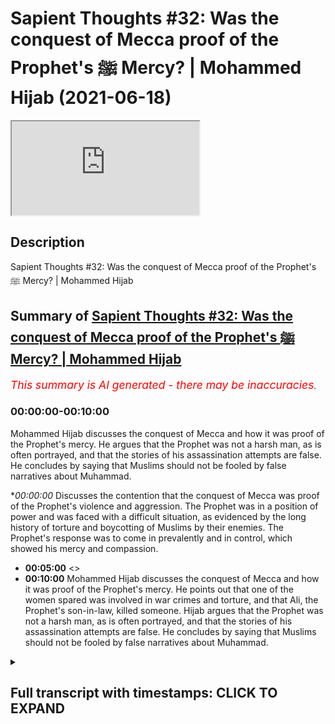 # Sapient Thoughts #32: Was the conquest of Mecca proof of the Prophet's ﷺ Mercy? | Mohammed Hijab (2021-06-18)

<iframe loading='lazy' allow='autoplay' src='https://www.youtube.com/embed/T8NPXjP99kY'></iframe>

## Description

Sapient Thoughts #32: Was the conquest of Mecca proof of the Prophet's ﷺ Mercy? | Mohammed Hijab

## Summary of [Sapient Thoughts #32: Was the conquest of Mecca proof of the Prophet's ﷺ Mercy? | Mohammed Hijab](https://www.youtube.com/watch?v=T8NPXjP99kY)


*<span style="color:red; font-size:125%">This summary is AI generated - there may be inaccuracies</span>. [](/)*

### <a onclick="modifyYTiframeseektime('0')">00:00:00-00:10:00</a>

Mohammed Hijab discusses the conquest of Mecca and how it was proof of the Prophet's mercy. He argues that the Prophet was not a harsh man, as is often portrayed, and that the stories of his assassination attempts are false. He concludes by saying that Muslims should not be fooled by false narratives about Muhammad.

**<a onclick="modifyYTiframeseektime('0')">00:00:00</a>* Discusses the contention that the conquest of Mecca was proof of the Prophet's violence and aggression. The Prophet was in a position of power and was faced with a difficult situation, as evidenced by the long history of torture and boycotting of Muslims by their enemies. The Prophet's response was to come in prevalently and in control, which showed his mercy and compassion.
* **<a onclick="modifyYTiframeseektime('300')">00:05:00</a>** <>
* **<a onclick="modifyYTiframeseektime('600')">00:10:00</a>**  Mohammed Hijab discusses the conquest of Mecca and how it was proof of the Prophet's mercy. He points out that one of the women spared was involved in war crimes and torture, and that Ali, the Prophet's son-in-law, killed someone. Hijab argues that the Prophet was not a harsh man, as is often portrayed, and that the stories of his assassination attempts are false. He concludes by saying that Muslims should not be fooled by false narratives about Muhammad.

<details><summary><h2>Full transcript with timestamps: CLICK TO EXPAND</h2></summary>

<a onclick="modifyYTiframeseektime('2')">0:00:02</a> [Music]  
<a onclick="modifyYTiframeseektime('13')">0:00:13</a> welcome to another episode of sapient  
<a onclick="modifyYTiframeseektime('15')">0:00:15</a> thought so we discussed theo  
<a onclick="modifyYTiframeseektime('16')">0:00:16</a> philosophical issues  
<a onclick="modifyYTiframeseektime('18')">0:00:18</a> where we answer the objections and the  
<a onclick="modifyYTiframeseektime('20')">0:00:20</a> retractions of the detractors  
<a onclick="modifyYTiframeseektime('22')">0:00:22</a> of islam in addition to making our own  
<a onclick="modifyYTiframeseektime('24')">0:00:24</a> arguments for the veracity of islam  
<a onclick="modifyYTiframeseektime('27')">0:00:27</a> today insha'allah we're going to be  
<a onclick="modifyYTiframeseektime('28')">0:00:28</a> talking about a contention  
<a onclick="modifyYTiframeseektime('31')">0:00:31</a> that is probably one of the most severe  
<a onclick="modifyYTiframeseektime('33')">0:00:33</a> and untrue contentions that we're going  
<a onclick="modifyYTiframeseektime('35')">0:00:35</a> to be dealing with in this entire series  
<a onclick="modifyYTiframeseektime('37')">0:00:37</a> it's something which aims to cast  
<a onclick="modifyYTiframeseektime('39')">0:00:39</a> aspersion on the good  
<a onclick="modifyYTiframeseektime('41')">0:00:41</a> character besmirch the good character of  
<a onclick="modifyYTiframeseektime('43')">0:00:43</a> the prophet muhammad  
<a onclick="modifyYTiframeseektime('47')">0:00:47</a> and label him as a violent man a man  
<a onclick="modifyYTiframeseektime('51')">0:00:51</a> of violence and aggression rather than  
<a onclick="modifyYTiframeseektime('54')">0:00:54</a> as the quran says about him  
<a onclick="modifyYTiframeseektime('56')">0:00:56</a> a mercy the prophet muhammad sallallahu  
<a onclick="modifyYTiframeseektime('59')">0:00:59</a> alaihi wasallam  
<a onclick="modifyYTiframeseektime('60')">0:01:00</a> let's actually start with that he is  
<a onclick="modifyYTiframeseektime('62')">0:01:02</a> mentioned of the quran  
<a onclick="modifyYTiframeseektime('64')">0:01:04</a> as a mercy for humankind  
<a onclick="modifyYTiframeseektime('70')">0:01:10</a> he sent him as a mercy for humankind  
<a onclick="modifyYTiframeseektime('73')">0:01:13</a> and then indeed in fact allah mentions  
<a onclick="modifyYTiframeseektime('76')">0:01:16</a> in chapter number three verse 159  
<a onclick="modifyYTiframeseektime('91')">0:01:31</a> that if you are harsh hearted with them  
<a onclick="modifyYTiframeseektime('93')">0:01:33</a> they would have fleed  
<a onclick="modifyYTiframeseektime('94')">0:01:34</a> from from aside you in other words  
<a onclick="modifyYTiframeseektime('96')">0:01:36</a> really  
<a onclick="modifyYTiframeseektime('97')">0:01:37</a> that if you're talking about a harsh  
<a onclick="modifyYTiframeseektime('99')">0:01:39</a> character  
<a onclick="modifyYTiframeseektime('100')">0:01:40</a> harsh characters like that unmerciful  
<a onclick="modifyYTiframeseektime('103')">0:01:43</a> characters like that they don't act  
<a onclick="modifyYTiframeseektime('106')">0:01:46</a> uh as magnets for the people they will  
<a onclick="modifyYTiframeseektime('109')">0:01:49</a> be repelling the people away from them  
<a onclick="modifyYTiframeseektime('110')">0:01:50</a> rather than bringing them close to them  
<a onclick="modifyYTiframeseektime('112')">0:01:52</a> and so allah is saying if you are  
<a onclick="modifyYTiframeseektime('114')">0:01:54</a> harshhearted with them they would have  
<a onclick="modifyYTiframeseektime('115')">0:01:55</a> been  
<a onclick="modifyYTiframeseektime('116')">0:01:56</a> dispersing from around you which which  
<a onclick="modifyYTiframeseektime('119')">0:01:59</a> in fact is a very rational argument in  
<a onclick="modifyYTiframeseektime('121')">0:02:01</a> addition to this argument  
<a onclick="modifyYTiframeseektime('123')">0:02:03</a> which the quran mentions there's  
<a onclick="modifyYTiframeseektime('125')">0:02:05</a> actually the life of the prophet  
<a onclick="modifyYTiframeseektime('126')">0:02:06</a> muhammad  
<a onclick="modifyYTiframeseektime('128')">0:02:08</a> itself and we could mention the  
<a onclick="modifyYTiframeseektime('131')">0:02:11</a> situation of  
<a onclick="modifyYTiframeseektime('134')">0:02:14</a> when he went to if but that would  
<a onclick="modifyYTiframeseektime('136')">0:02:16</a> require a video on its own right today  
<a onclick="modifyYTiframeseektime('138')">0:02:18</a> insha'allah  
<a onclick="modifyYTiframeseektime('139')">0:02:19</a> i just wanted to focus on one primary  
<a onclick="modifyYTiframeseektime('142')">0:02:22</a> example which is fat mecca which is the  
<a onclick="modifyYTiframeseektime('145')">0:02:25</a> conquest of mecca  
<a onclick="modifyYTiframeseektime('147')">0:02:27</a> the reason why i wanted to focus on this  
<a onclick="modifyYTiframeseektime('149')">0:02:29</a> example in the seerah of the prophet  
<a onclick="modifyYTiframeseektime('150')">0:02:30</a> muhammad  
<a onclick="modifyYTiframeseektime('153')">0:02:33</a> is because this is a position where the  
<a onclick="modifyYTiframeseektime('155')">0:02:35</a> prophet muhammad was  
<a onclick="modifyYTiframeseektime('156')">0:02:36</a> in in a position of power  
<a onclick="modifyYTiframeseektime('160')">0:02:40</a> you know it's not a test for people to  
<a onclick="modifyYTiframeseektime('161')">0:02:41</a> be um  
<a onclick="modifyYTiframeseektime('163')">0:02:43</a> merciful when they're weak because when  
<a onclick="modifyYTiframeseektime('166')">0:02:46</a> you are weak  
<a onclick="modifyYTiframeseektime('168')">0:02:48</a> you could you are forced to be humble  
<a onclick="modifyYTiframeseektime('171')">0:02:51</a> when you are weak you are forced to be  
<a onclick="modifyYTiframeseektime('173')">0:02:53</a> humble because sometimes you have no  
<a onclick="modifyYTiframeseektime('175')">0:02:55</a> other choice  
<a onclick="modifyYTiframeseektime('176')">0:02:56</a> but when you are in a position of power  
<a onclick="modifyYTiframeseektime('179')">0:02:59</a> that is where the real test is  
<a onclick="modifyYTiframeseektime('182')">0:03:02</a> likewise for example a poor person  
<a onclick="modifyYTiframeseektime('184')">0:03:04</a> cannot be tested in the same way  
<a onclick="modifyYTiframeseektime('186')">0:03:06</a> with wealth as a rich person will be and  
<a onclick="modifyYTiframeseektime('188')">0:03:08</a> so  
<a onclick="modifyYTiframeseektime('189')">0:03:09</a> the more power authority you have the  
<a onclick="modifyYTiframeseektime('192')">0:03:12</a> more responsibility you have and that's  
<a onclick="modifyYTiframeseektime('194')">0:03:14</a> a very well known principle that is the  
<a onclick="modifyYTiframeseektime('196')">0:03:16</a> reason why we've chosen fat hameko the  
<a onclick="modifyYTiframeseektime('198')">0:03:18</a> conquest of mecca as the primary example  
<a onclick="modifyYTiframeseektime('200')">0:03:20</a> today  
<a onclick="modifyYTiframeseektime('201')">0:03:21</a> now the conquest of mecca occurred when  
<a onclick="modifyYTiframeseektime('204')">0:03:24</a> the prophet and the companions  
<a onclick="modifyYTiframeseektime('206')">0:03:26</a> they went into mecca they went into  
<a onclick="modifyYTiframeseektime('210')">0:03:30</a> mecca this place this city  
<a onclick="modifyYTiframeseektime('213')">0:03:33</a> which the chieftains of which were  
<a onclick="modifyYTiframeseektime('215')">0:03:35</a> responsible  
<a onclick="modifyYTiframeseektime('216')">0:03:36</a> for torturing and boycotting the muslims  
<a onclick="modifyYTiframeseektime('219')">0:03:39</a> for  
<a onclick="modifyYTiframeseektime('219')">0:03:39</a> 13 long years we know the stories of  
<a onclick="modifyYTiframeseektime('223')">0:03:43</a> bilal  
<a onclick="modifyYTiframeseektime('224')">0:03:44</a> radhiallahu when he was being tortured  
<a onclick="modifyYTiframeseektime('228')">0:03:48</a> and the boulders were being put on him  
<a onclick="modifyYTiframeseektime('230')">0:03:50</a> and he said  
<a onclick="modifyYTiframeseektime('232')">0:03:52</a> one god one god we know the stories of a  
<a onclick="modifyYTiframeseektime('235')">0:03:55</a> story of sumayyah  
<a onclick="modifyYTiframeseektime('237')">0:03:57</a> and when she was killed  
<a onclick="modifyYTiframeseektime('240')">0:04:00</a> was the first mata in islam the first  
<a onclick="modifyYTiframeseektime('242')">0:04:02</a> female mata  
<a onclick="modifyYTiframeseektime('244')">0:04:04</a> and she was killed in front of her son  
<a onclick="modifyYTiframeseektime('246')">0:04:06</a> amar even  
<a onclick="modifyYTiframeseektime('248')">0:04:08</a> and he witnessed his own mother being  
<a onclick="modifyYTiframeseektime('250')">0:04:10</a> killed  
<a onclick="modifyYTiframeseektime('251')">0:04:11</a> we know the stories of the boycott we  
<a onclick="modifyYTiframeseektime('254')">0:04:14</a> know the stories of the attempted  
<a onclick="modifyYTiframeseektime('255')">0:04:15</a> murders  
<a onclick="modifyYTiframeseektime('256')">0:04:16</a> this is what happened in mecca now the  
<a onclick="modifyYTiframeseektime('258')">0:04:18</a> prophet now  
<a onclick="modifyYTiframeseektime('260')">0:04:20</a> and thousands of people coming from  
<a onclick="modifyYTiframeseektime('263')">0:04:23</a> medina  
<a onclick="modifyYTiframeseektime('265')">0:04:25</a> what are they going to do are they going  
<a onclick="modifyYTiframeseektime('266')">0:04:26</a> to come in an exact  
<a onclick="modifyYTiframeseektime('268')">0:04:28</a> revenge we're not talking about just 13  
<a onclick="modifyYTiframeseektime('271')">0:04:31</a> days or 13 weeks or even 13 months  
<a onclick="modifyYTiframeseektime('274')">0:04:34</a> we are talking about 13 long years  
<a onclick="modifyYTiframeseektime('277')">0:04:37</a> of torture of boycott of the hardest  
<a onclick="modifyYTiframeseektime('280')">0:04:40</a> conditions human beings can expect  
<a onclick="modifyYTiframeseektime('283')">0:04:43</a> and now the prophet is coming in  
<a onclick="modifyYTiframeseektime('286')">0:04:46</a> prevalent  
<a onclick="modifyYTiframeseektime('287')">0:04:47</a> and in control what is he going to do  
<a onclick="modifyYTiframeseektime('292')">0:04:52</a> is he going to walk in arrogant pomp  
<a onclick="modifyYTiframeseektime('296')">0:04:56</a> with his chest out like conor mcgregor  
<a onclick="modifyYTiframeseektime('298')">0:04:58</a> with the billionaires walk  
<a onclick="modifyYTiframeseektime('300')">0:05:00</a> into mecca killing and shooting oh  
<a onclick="modifyYTiframeseektime('304')">0:05:04</a> with bows and arrows killing slicing  
<a onclick="modifyYTiframeseektime('306')">0:05:06</a> people up left right and center  
<a onclick="modifyYTiframeseektime('308')">0:05:08</a> and saying you know welcome to my world  
<a onclick="modifyYTiframeseektime('313')">0:05:13</a> or something to that effect is he going  
<a onclick="modifyYTiframeseektime('315')">0:05:15</a> to go in  
<a onclick="modifyYTiframeseektime('316')">0:05:16</a> and pillage and rape as they accuse  
<a onclick="modifyYTiframeseektime('320')">0:05:20</a> muslims and islam of stating you can do  
<a onclick="modifyYTiframeseektime('322')">0:05:22</a> and do this  
<a onclick="modifyYTiframeseektime('323')">0:05:23</a> now the prophet came in humbly in fact  
<a onclick="modifyYTiframeseektime('326')">0:05:26</a> reports say that he  
<a onclick="modifyYTiframeseektime('327')">0:05:27</a> he lowered his head as he was coming in  
<a onclick="modifyYTiframeseektime('332')">0:05:32</a> it was so low that it was actually in  
<a onclick="modifyYTiframeseektime('335')">0:05:35</a> line with the  
<a onclick="modifyYTiframeseektime('336')">0:05:36</a> horse that he was riding here oh first  
<a onclick="modifyYTiframeseektime('339')">0:05:39</a> thing he did  
<a onclick="modifyYTiframeseektime('340')">0:05:40</a> is he demolished the 360  
<a onclick="modifyYTiframeseektime('344')">0:05:44</a> statues that were around the kaaba just  
<a onclick="modifyYTiframeseektime('346')">0:05:46</a> touched them  
<a onclick="modifyYTiframeseektime('347')">0:05:47</a> and they fell on their face and broke  
<a onclick="modifyYTiframeseektime('350')">0:05:50</a> and then he prayed  
<a onclick="modifyYTiframeseektime('352')">0:05:52</a> prayed in gratitude and thankfulness and  
<a onclick="modifyYTiframeseektime('354')">0:05:54</a> praise to the  
<a onclick="modifyYTiframeseektime('355')">0:05:55</a> to the lord almighty and bell even  
<a onclick="modifyYTiframeseektime('361')">0:06:01</a> the person who they were being racist to  
<a onclick="modifyYTiframeseektime('364')">0:06:04</a> and who had now been married to her  
<a onclick="modifyYTiframeseektime('365')">0:06:05</a> living to  
<a onclick="modifyYTiframeseektime('366')">0:06:06</a> alf and he had gone up to the kaaba  
<a onclick="modifyYTiframeseektime('370')">0:06:10</a> and done that then literally physically  
<a onclick="modifyYTiframeseektime('374')">0:06:14</a> on top  
<a onclick="modifyYTiframeseektime('375')">0:06:15</a> of the kaaba the same voice that had  
<a onclick="modifyYTiframeseektime('377')">0:06:17</a> been crying in agony  
<a onclick="modifyYTiframeseektime('391')">0:06:31</a> and this is in hadith he said the same  
<a onclick="modifyYTiframeseektime('395')">0:06:35</a> thing  
<a onclick="modifyYTiframeseektime('395')">0:06:35</a> that joseph said to his brothers as in  
<a onclick="modifyYTiframeseektime('398')">0:06:38</a> the quranic and old testament narrative  
<a onclick="modifyYTiframeseektime('401')">0:06:41</a> that there's no blame on you today  
<a onclick="modifyYTiframeseektime('404')">0:06:44</a> he forgave the people on mass the people  
<a onclick="modifyYTiframeseektime('406')">0:06:46</a> were forgiven  
<a onclick="modifyYTiframeseektime('408')">0:06:48</a> he forgave them even those  
<a onclick="modifyYTiframeseektime('411')">0:06:51</a> who were who killed  
<a onclick="modifyYTiframeseektime('415')">0:06:55</a> the most beloved some one of the most  
<a onclick="modifyYTiframeseektime('416')">0:06:56</a> beloved people to the prophet which was  
<a onclick="modifyYTiframeseektime('418')">0:06:58</a> hamza washi  
<a onclick="modifyYTiframeseektime('423')">0:07:03</a> washi we would later know that even the  
<a onclick="modifyYTiframeseektime('425')">0:07:05</a> prophet he forgave him but he couldn't  
<a onclick="modifyYTiframeseektime('426')">0:07:06</a> bear to see him more  
<a onclick="modifyYTiframeseektime('428')">0:07:08</a> he said to him  
<a onclick="modifyYTiframeseektime('431')">0:07:11</a> and can you  
<a onclick="modifyYTiframeseektime('444')">0:07:24</a> but he forgave him and he forgave the  
<a onclick="modifyYTiframeseektime('446')">0:07:26</a> people and in fact he offered them safe  
<a onclick="modifyYTiframeseektime('448')">0:07:28</a> havens he told them where to go  
<a onclick="modifyYTiframeseektime('452')">0:07:32</a> and this was how the prophet reacted  
<a onclick="modifyYTiframeseektime('455')">0:07:35</a> if he was bloodthirsty war hungry why is  
<a onclick="modifyYTiframeseektime('458')">0:07:38</a> he forgiving the people when he is most  
<a onclick="modifyYTiframeseektime('460')">0:07:40</a> powerful  
<a onclick="modifyYTiframeseektime('463')">0:07:43</a> that's the question of course now  
<a onclick="modifyYTiframeseektime('466')">0:07:46</a> some people are going to use the  
<a onclick="modifyYTiframeseektime('467')">0:07:47</a> exceptions to the rule those who are  
<a onclick="modifyYTiframeseektime('469')">0:07:49</a> assassinated  
<a onclick="modifyYTiframeseektime('471')">0:07:51</a> let's go through them because there are  
<a onclick="modifyYTiframeseektime('472')">0:07:52</a> some people who were assassinated that  
<a onclick="modifyYTiframeseektime('474')">0:07:54</a> day  
<a onclick="modifyYTiframeseektime('477')">0:07:57</a> but most of them had been guilty of  
<a onclick="modifyYTiframeseektime('480')">0:08:00</a> capital crimes  
<a onclick="modifyYTiframeseektime('481')">0:08:01</a> huge crimes war crimes  
<a onclick="modifyYTiframeseektime('485')">0:08:05</a> and yes there were exceptions made for  
<a onclick="modifyYTiframeseektime('487')">0:08:07</a> them  
<a onclick="modifyYTiframeseektime('488')">0:08:08</a> but i tell you what there was no  
<a onclick="modifyYTiframeseektime('490')">0:08:10</a> exceptions that were made for people  
<a onclick="modifyYTiframeseektime('491')">0:08:11</a> that were killed  
<a onclick="modifyYTiframeseektime('492')">0:08:12</a> unjustly for example when khalid who had  
<a onclick="modifyYTiframeseektime('496')">0:08:16</a> just become muslim  
<a onclick="modifyYTiframeseektime('497')">0:08:17</a> and didn't know the rulings of islamists  
<a onclick="modifyYTiframeseektime('499')">0:08:19</a> were as good and he killed some people  
<a onclick="modifyYTiframeseektime('501')">0:08:21</a> unjustly the prophet put his hand up  
<a onclick="modifyYTiframeseektime('503')">0:08:23</a> and this shows you in hyperbolized  
<a onclick="modifyYTiframeseektime('506')">0:08:26</a> fashion  
<a onclick="modifyYTiframeseektime('507')">0:08:27</a> to what extent the prophet was against  
<a onclick="modifyYTiframeseektime('510')">0:08:30</a> the killing of non-combatant innocent  
<a onclick="modifyYTiframeseektime('511')">0:08:31</a> civilians  
<a onclick="modifyYTiframeseektime('512')">0:08:32</a> put his hands up and he said  
<a onclick="modifyYTiframeseektime('516')">0:08:36</a> i am lama innibarium  
<a onclick="modifyYTiframeseektime('532')">0:08:52</a> which kind of actions are we talking  
<a onclick="modifyYTiframeseektime('533')">0:08:53</a> about we're talking about killing women  
<a onclick="modifyYTiframeseektime('535')">0:08:55</a> and children  
<a onclick="modifyYTiframeseektime('536')">0:08:56</a> we're talking sorry killing people uh  
<a onclick="modifyYTiframeseektime('538')">0:08:58</a> that were  
<a onclick="modifyYTiframeseektime('540')">0:09:00</a> uh to be forgiven this kind of action is  
<a onclick="modifyYTiframeseektime('544')">0:09:04</a> condemnable by the prophet and he wanted  
<a onclick="modifyYTiframeseektime('546')">0:09:06</a> to make clear  
<a onclick="modifyYTiframeseektime('547')">0:09:07</a> that that was not his policy that was  
<a onclick="modifyYTiframeseektime('550')">0:09:10</a> not his policy  
<a onclick="modifyYTiframeseektime('552')">0:09:12</a> there were people however who had been  
<a onclick="modifyYTiframeseektime('555')">0:09:15</a> there were some people who had been  
<a onclick="modifyYTiframeseektime('558')">0:09:18</a> exceptionalized  
<a onclick="modifyYTiframeseektime('559')">0:09:19</a> from the general rule and it for example  
<a onclick="modifyYTiframeseektime('562')">0:09:22</a> abdullah ibn abi but  
<a onclick="modifyYTiframeseektime('566')">0:09:26</a> abdullah ibn abi by the way most of us  
<a onclick="modifyYTiframeseektime('569')">0:09:29</a> had these many of them  
<a onclick="modifyYTiframeseektime('570')">0:09:30</a> are weak if you go and see his story and  
<a onclick="modifyYTiframeseektime('573')">0:09:33</a> stuff like the  
<a onclick="modifyYTiframeseektime('574')">0:09:34</a> the story of the wahi that the right  
<a onclick="modifyYTiframeseektime('575')">0:09:35</a> wingers and orientalists use  
<a onclick="modifyYTiframeseektime('577')">0:09:37</a> most of them are actually weak but  
<a onclick="modifyYTiframeseektime('583')">0:09:43</a> he at first was  
<a onclick="modifyYTiframeseektime('586')">0:09:46</a> to be assassinated but then he was  
<a onclick="modifyYTiframeseektime('588')">0:09:48</a> forgiven because he became muslim  
<a onclick="modifyYTiframeseektime('590')">0:09:50</a> and was there only muslims that were  
<a onclick="modifyYTiframeseektime('591')">0:09:51</a> forgiven no for example  
<a onclick="modifyYTiframeseektime('595')">0:09:55</a> you have tana and sarah the two girls  
<a onclick="modifyYTiframeseektime('597')">0:09:57</a> that were singing and doing these things  
<a onclick="modifyYTiframeseektime('600')">0:10:00</a> actually sarah was not just singing  
<a onclick="modifyYTiframeseektime('603')">0:10:03</a> you see some people some muslims they  
<a onclick="modifyYTiframeseektime('605')">0:10:05</a> say well this shows you the blasphemy  
<a onclick="modifyYTiframeseektime('606')">0:10:06</a> laws in  
<a onclick="modifyYTiframeseektime('607')">0:10:07</a> action and that's freedom of expression  
<a onclick="modifyYTiframeseektime('609')">0:10:09</a> freedom of speech no  
<a onclick="modifyYTiframeseektime('610')">0:10:10</a> even even as hack he mentions canada  
<a onclick="modifyYTiframeseektime('612')">0:10:12</a> taught the kenneth  
<a onclick="modifyYTiframeseektime('615')">0:10:15</a> she had physical that she was engaged in  
<a onclick="modifyYTiframeseektime('620')">0:10:20</a> physical other  
<a onclick="modifyYTiframeseektime('621')">0:10:21</a> torture of the muslims in mecca and the  
<a onclick="modifyYTiframeseektime('624')">0:10:24</a> prophet in particular  
<a onclick="modifyYTiframeseektime('626')">0:10:26</a> and had it been just about the poetry  
<a onclick="modifyYTiframeseektime('628')">0:10:28</a> that they recited then  
<a onclick="modifyYTiframeseektime('629')">0:10:29</a> why was one of them because it says hack  
<a onclick="modifyYTiframeseektime('632')">0:10:32</a> one of them was spared  
<a onclick="modifyYTiframeseektime('637')">0:10:37</a> so clearly now we don't know much about  
<a onclick="modifyYTiframeseektime('639')">0:10:39</a> why the other one wasn't  
<a onclick="modifyYTiframeseektime('641')">0:10:41</a> but what we do know is that she was  
<a onclick="modifyYTiframeseektime('642')">0:10:42</a> involved in war crimes what we do know  
<a onclick="modifyYTiframeseektime('644')">0:10:44</a> is that she was involved in torture  
<a onclick="modifyYTiframeseektime('646')">0:10:46</a> what we do know is that she did not do  
<a onclick="modifyYTiframeseektime('649')">0:10:49</a> what the others did  
<a onclick="modifyYTiframeseektime('650')">0:10:50</a> in compliance and unfortunately she  
<a onclick="modifyYTiframeseektime('653')">0:10:53</a> couldn't make our life  
<a onclick="modifyYTiframeseektime('656')">0:10:56</a> however  
<a onclick="modifyYTiframeseektime('659')">0:10:59</a> he was spared actually even though  
<a onclick="modifyYTiframeseektime('662')">0:11:02</a> originally he was on the  
<a onclick="modifyYTiframeseektime('664')">0:11:04</a> list to be assassinated he was actually  
<a onclick="modifyYTiframeseektime('667')">0:11:07</a> eventually spared  
<a onclick="modifyYTiframeseektime('670')">0:11:10</a> actually even though that happened  
<a onclick="modifyYTiframeseektime('674')">0:11:14</a> this man this muslim this criminal  
<a onclick="modifyYTiframeseektime('677')">0:11:17</a> he actually tried to kill  
<a onclick="modifyYTiframeseektime('681')">0:11:21</a> the baby that was in the in the in the  
<a onclick="modifyYTiframeseektime('684')">0:11:24</a> in the belly of  
<a onclick="modifyYTiframeseektime('685')">0:11:25</a> um who was one of the daughters of the  
<a onclick="modifyYTiframeseektime('688')">0:11:28</a> prophet her and  
<a onclick="modifyYTiframeseektime('689')">0:11:29</a> fatima they were on the  
<a onclick="modifyYTiframeseektime('692')">0:11:32</a> riding beast and he tried to attack  
<a onclick="modifyYTiframeseektime('695')">0:11:35</a> these women  
<a onclick="modifyYTiframeseektime('696')">0:11:36</a> and one one of them has a miscarriage  
<a onclick="modifyYTiframeseektime('699')">0:11:39</a> when ali never tala found about that  
<a onclick="modifyYTiframeseektime('701')">0:11:41</a> he went and got his justice and he  
<a onclick="modifyYTiframeseektime('704')">0:11:44</a> executed that man  
<a onclick="modifyYTiframeseektime('705')">0:11:45</a> killed him yes this guy is now going for  
<a onclick="modifyYTiframeseektime('709')">0:11:49</a> women  
<a onclick="modifyYTiframeseektime('710')">0:11:50</a> and not just any women the daughters of  
<a onclick="modifyYTiframeseektime('712')">0:11:52</a> the prophet and the wife of ali  
<a onclick="modifyYTiframeseektime('714')">0:11:54</a> he got ali dealt with him accordingly  
<a onclick="modifyYTiframeseektime('719')">0:11:59</a> then you have no suburban  
<a onclick="modifyYTiframeseektime('724')">0:12:04</a> and he actually killed somebody a  
<a onclick="modifyYTiframeseektime('725')">0:12:05</a> capsule prime kata ansari  
<a onclick="modifyYTiframeseektime('727')">0:12:07</a> on sareen he killed an ansari so  
<a onclick="modifyYTiframeseektime('731')">0:12:11</a> he was killed  
<a onclick="modifyYTiframeseektime('735')">0:12:15</a> and he went to yemen and eventually  
<a onclick="modifyYTiframeseektime('739')">0:12:19</a> he became muslim  
<a onclick="modifyYTiframeseektime('743')">0:12:23</a> and you have some uh weak narrations  
<a onclick="modifyYTiframeseektime('747')">0:12:27</a> by the way on these assassination points  
<a onclick="modifyYTiframeseektime('749')">0:12:29</a> like of um  
<a onclick="modifyYTiframeseektime('751')">0:12:31</a> very weak the whole story is fake by the  
<a onclick="modifyYTiframeseektime('753')">0:12:33</a> way most of these stories that these  
<a onclick="modifyYTiframeseektime('755')">0:12:35</a> orientalists get are fake so this shows  
<a onclick="modifyYTiframeseektime('758')">0:12:38</a> you that  
<a onclick="modifyYTiframeseektime('759')">0:12:39</a> actually all of those who were on the  
<a onclick="modifyYTiframeseektime('760')">0:12:40</a> list most of them were actually spared  
<a onclick="modifyYTiframeseektime('762')">0:12:42</a> anyway  
<a onclick="modifyYTiframeseektime('763')">0:12:43</a> for those who had to be assassinated  
<a onclick="modifyYTiframeseektime('764')">0:12:44</a> from the exempted list  
<a onclick="modifyYTiframeseektime('767')">0:12:47</a> and even those who were not spared they  
<a onclick="modifyYTiframeseektime('769')">0:12:49</a> had  
<a onclick="modifyYTiframeseektime('770')">0:12:50</a> done some serious war crimes some  
<a onclick="modifyYTiframeseektime('773')">0:12:53</a> serious war crimes  
<a onclick="modifyYTiframeseektime('774')">0:12:54</a> and so the point of the matter is this  
<a onclick="modifyYTiframeseektime('777')">0:12:57</a> if the prophet was so  
<a onclick="modifyYTiframeseektime('779')">0:12:59</a> uh was it merciless  
<a onclick="modifyYTiframeseektime('782')">0:13:02</a> malevolent if he was  
<a onclick="modifyYTiframeseektime('786')">0:13:06</a> diabolical in this way why is he  
<a onclick="modifyYTiframeseektime('788')">0:13:08</a> forgiving the people on mass  
<a onclick="modifyYTiframeseektime('789')">0:13:09</a> why is he forgiving people that killed  
<a onclick="modifyYTiframeseektime('791')">0:13:11</a> his own family members  
<a onclick="modifyYTiframeseektime('793')">0:13:13</a> why is he going in and acting so humbly  
<a onclick="modifyYTiframeseektime('796')">0:13:16</a> why is he disassociating from the people  
<a onclick="modifyYTiframeseektime('799')">0:13:19</a> who did  
<a onclick="modifyYTiframeseektime('800')">0:13:20</a> who did kill people that should have  
<a onclick="modifyYTiframeseektime('802')">0:13:22</a> been forgiven  
<a onclick="modifyYTiframeseektime('803')">0:13:23</a> why is he making hyperbolizing his  
<a onclick="modifyYTiframeseektime('805')">0:13:25</a> action why is he  
<a onclick="modifyYTiframeseektime('807')">0:13:27</a> continuously as narrated in the reports  
<a onclick="modifyYTiframeseektime('809')">0:13:29</a> telling people not to kill women and  
<a onclick="modifyYTiframeseektime('811')">0:13:31</a> children  
<a onclick="modifyYTiframeseektime('811')">0:13:31</a> and to remain calm why why why the  
<a onclick="modifyYTiframeseektime('814')">0:13:34</a> reason why is because the narrative of  
<a onclick="modifyYTiframeseektime('816')">0:13:36</a> him  
<a onclick="modifyYTiframeseektime('816')">0:13:36</a> being a harsh man being a man that  
<a onclick="modifyYTiframeseektime('819')">0:13:39</a> cannot control himself in a war hungry  
<a onclick="modifyYTiframeseektime('821')">0:13:41</a> man  
<a onclick="modifyYTiframeseektime('822')">0:13:42</a> that's a false narrative and that's a  
<a onclick="modifyYTiframeseektime('823')">0:13:43</a> narrative that cannot be sustained  
<a onclick="modifyYTiframeseektime('825')">0:13:45</a> and that's a narrative that was  
<a onclick="modifyYTiframeseektime('826')">0:13:46</a> falsified by the life of the prophet  
<a onclick="modifyYTiframeseektime('828')">0:13:48</a> muhammad not only that  
<a onclick="modifyYTiframeseektime('830')">0:13:50</a> but those who followed him when he went  
<a onclick="modifyYTiframeseektime('833')">0:13:53</a> into  
<a onclick="modifyYTiframeseektime('834')">0:13:54</a> jerusalem and unlike what we're seeing  
<a onclick="modifyYTiframeseektime('836')">0:13:56</a> today with those muslims in  
<a onclick="modifyYTiframeseektime('839')">0:13:59</a> east jerusalem killing the people and  
<a onclick="modifyYTiframeseektime('841')">0:14:01</a> humiliating them trying to harm them  
<a onclick="modifyYTiframeseektime('842')">0:14:02</a> with no good reason he forgave them and  
<a onclick="modifyYTiframeseektime('845')">0:14:05</a> he allowed the christians and the  
<a onclick="modifyYTiframeseektime('846')">0:14:06</a> muslims and the jews  
<a onclick="modifyYTiframeseektime('847')">0:14:07</a> to work to live together  
<a onclick="modifyYTiframeseektime('850')">0:14:10</a> not only that but very famously despite  
<a onclick="modifyYTiframeseektime('854')">0:14:14</a> the fact that when the crusaders came in  
<a onclick="modifyYTiframeseektime('856')">0:14:16</a> and when they killed the muslim they  
<a onclick="modifyYTiframeseektime('857')">0:14:17</a> killed them so much so that the blood  
<a onclick="modifyYTiframeseektime('859')">0:14:19</a> had been  
<a onclick="modifyYTiframeseektime('860')">0:14:20</a> to the knees of the people he killed one  
<a onclick="modifyYTiframeseektime('862')">0:14:22</a> men women and children  
<a onclick="modifyYTiframeseektime('863')">0:14:23</a> but we're not sallah you'll be liberated  
<a onclick="modifyYTiframeseektime('865')">0:14:25</a> in jerusalem as it will be  
<a onclick="modifyYTiframeseektime('866')">0:14:26</a> insha'allah liberated again when zlatan  
<a onclick="modifyYTiframeseektime('870')">0:14:30</a> came in he spared the people  
<a onclick="modifyYTiframeseektime('872')">0:14:32</a> citing the sp the sparing and the  
<a onclick="modifyYTiframeseektime('873')">0:14:33</a> forgiving of the prophet muhammad  
<a onclick="modifyYTiframeseektime('875')">0:14:35</a> sallallahu alaihi sallam as his  
<a onclick="modifyYTiframeseektime('876')">0:14:36</a> inspiration  
<a onclick="modifyYTiframeseektime('880')">0:14:40</a> so don't come with this don't pretend  
<a onclick="modifyYTiframeseektime('884')">0:14:44</a> yeah don't pretend that the prophet was  
<a onclick="modifyYTiframeseektime('887')">0:14:47</a> this man that you want him to be he was  
<a onclick="modifyYTiframeseektime('890')">0:14:50</a> the most  
<a onclick="modifyYTiframeseektime('890')">0:14:50</a> merciful man the most forgiving man  
<a onclick="modifyYTiframeseektime('894')">0:14:54</a> but also the strongest man  
<a onclick="modifyYTiframeseektime('897')">0:14:57</a> both mind and body that ever lived in  
<a onclick="modifyYTiframeseektime('899')">0:14:59</a> estonia was alive  
</details>
